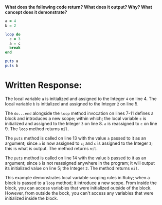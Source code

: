 **What does the following code return? What does it output? Why? What concept does it demonstrate?**

```ruby
a = 4
b = 2

loop do
  c = 3
  a = c
  break
end

puts a
puts b
```

# Written Response:

The local variable `a` is initialized and assigned to the Integer `4` on line 4. The local variable `b` is initialized and assigned to the Integer `2` on line 5.

The `do...end` alongside the `loop` method invocation on lines 7-11 defines a block and introduces a new scope; within which; the local variable `c` is initialized and assigned to the Integer `3` on line 8. `a` is reassigned to `c` on line 9. The `loop` method returns `nil`.

The `puts` method is called on line 13 with the value `a` passed to it as an argument; since `a` is now assigned to `c`; and `c` is assigned to the Integer `3`; this is what is output. The method returns `nil`.

The `puts` method is called on line 14 with the value `b` passed to it as an argument; since `b` is not reassigned anywhere in the program; it will output its initialized value on line 5; the Integer `2`. The method returns `nil`.

This example demonstrates local variable scoping rules in Ruby; when a block is passed to a `loop` method; it introduce a new scope. From inside the block, you can access variables that were initialized outside of the block. However, from outside the bock, you can't access any variables that were initialized inside the block.



